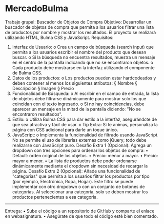 # MercadoBulma
Trabajo grupal: Buscador de Objetos de Compra
Objetivo:
Desarrollar un buscador de objetos de compra que permita a los usuarios filtrar una lista
de productos por nombre y mostrar los resultados. El proyecto se realizará utilizando
HTML, Bulma CSS y JavaScript.
Requisitos:
1. Interfaz de Usuario:
o Crea un campo de búsqueda (search input) que permita a los usuarios
escribir el nombre del producto que desean buscar.
o Si la búsqueda no encuentra resultados, muestra un mensaje en el centro
de la pantalla indicando que no se encontraron objetos.
o Cada producto debe mostrarse en la interfaz utilizando el componente
<Card/> de Bulma CSS.
2. Datos de los productos:
o Los productos pueden estar hardcodeados y deben contener al menos los
siguientes atributos:
§ Nombre
§ Descripción
§ Imagen
§ Precio
3. Funcionalidad de Búsqueda:
o Al escribir en el campo de entrada, la lista de objetos debe filtrarse
dinámicamente para mostrar solo los que coincidan con el texto ingresado.
o Si no hay coincidencias, debe aparecer un mensaje en la mitad de la
pantalla diciendo: "No se encontraron resultados".
4. Estilo:
o Utiliza Bulma CSS para dar estilo a la interfaz, asegurándote de que sea
atractiva y fácil de usar.
o Tip Extra: Si te animas, personaliza la página con CSS adicional para darle
un toque único.
5. JavaScript:
o Implementa la funcionalidad de filtrado usando JavaScript. No se permite el
uso de librerías externas como jQuery; todo debe realizarse con JavaScript
puro.
Desafío Extra 1 (Opcional):
Agrega un dropdown con tres opciones para ordenar los objetos de compra:
• Default: orden original de los objetos.
• Precio: menor a mayor.
• Precio: mayor a menor.
• La lista de productos debe poder ordenarse dinámicamente mediante el dropdown
sin necesidad de recargar la página.
Desafío Extra 2 (Opcional):
Añade una funcionalidad de "categorías" que permita a los usuarios filtrar los productos
por tipo (por ejemplo, Electrónica, Ropa, Hogar). Este filtro se puede implementar con otro
dropdown o con un conjunto de botones de categorías. Al seleccionar una categoría, solo
se deben mostrar los productos pertenecientes a esa categoría.
-----------------------------------------------------------------------------------------------------------------
Entrega:
• Sube el código a un repositorio de GitHub y comparte el enlace en webasignatura.
• Asegúrate de que todo el código esté bien comentado.